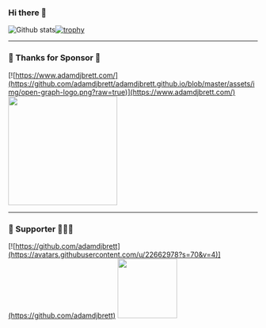 ### Hi there 👋

![Github stats](https://github-readme-stats.vercel.app/api?username=mesinkasir&theme=midnight-purple&show_icons=true&count_private=true)[![trophy](https://github-profile-trophy.vercel.app/?username=mesinkasir&theme=onedark)](https://github.com/mesinkasir)

----------------------------------------

### 💖 Thanks for Sponsor 🤞

[![https://www.adamdjbrett.com/](https://github.com/adamdjbrett/adamdjbrett.github.io/blob/master/assets/img/open-graph-logo.png?raw=true)](https://www.adamdjbrett.com/)  <a href="https://www.hockeycomputindo.com/themes/"><img src="https://www.hockeycomputindo.com/img/hockeycompcarwebsite.jpg" width="220" height="220"/></a>

----------------------------------------

### 🥇 Supporter 👨🏻‍🚀

[![https://github.com/adamdjbrett](https://avatars.githubusercontent.com/u/22662978?s=70&v=4)](https://github.com/adamdjbrett) <a href="https://github.com/creativebydre"><img src="https://avatars.githubusercontent.com/u/70264436?v=4" width="120" height="120"/></a>
